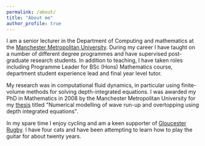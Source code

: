 ```yaml
---
permalink: /about/
title: "About me"
author_profile: true
---
```


I am a senior lecturer in the Department of Computing and mathematics at the [Manchester Metropolitan University](https://www.mmu.ac.uk/). During my career I have taught on a number of different degree programmes and have supervised post-graduate research students. In addition to teaching, I have taken roles including Programme Leader for BSc (Hons) Mathematics course, department student experience lead and final year level tutor.

My research was in computational fluid dynamics, in particular using finite-volume methods for solving depth-integrated equations. I was awarded my PhD in Mathematics in 2008 by the Manchester Metropolitan University for my [thesis](/files/papers/shiach_thesis.pdf) titled "Numerical modelling of wave run-up and overtopping using depth integrated equations".

In my spare time I enjoy cycling and am a keen supporter of [Gloucester Rugby](https://www.gloucesterrugby.co.uk/). I have four cats and have been attempting to learn how to play the guitar for about twenty years.  